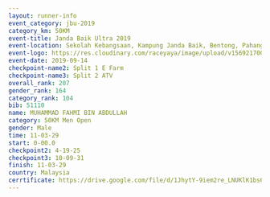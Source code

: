 ```yaml
---
layout: runner-info 
event_category: jbu-2019 
category_km: 50KM 
event-title: Janda Baik Ultra 2019
event-location: Sekolah Kebangsaan, Kampung Janda Baik, Bentong, Pahang, Malaysia 
event-logo: https://res.cloudinary.com/raceyaya/image/upload/v1569217009/logo/janda-baik_vch1pc.jpg 
event-date: 2019-09-14 
checkpoint-name2: Split 1 E Farm 
checkpoint-name3: Split 2 ATV 
overall_rank: 207
gender_rank: 164
category_rank: 104
bib: 51110
name: MUHAMMAD FAHMI BIN ABDULLAH
category: 50KM Men Open
gender: Male
time: 11-03-29
start: 0-00.0
checkpoint2: 4-19-25
checkpoint3: 10-09-31
finish: 11-03-29
country: Malaysia
cerrtificate: https://drive.google.com/file/d/1JhytY-9iem2re_LNUKlK1bs6pnAQ8xmt/view?usp=sharing
---
```

